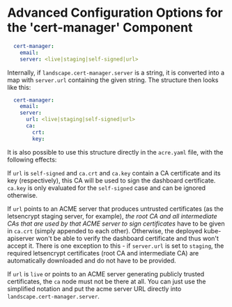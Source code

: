 # Advanced Configuration Options for the 'cert-manager' Component

```yaml
  cert-manager:
    email:                                   
    server: <live|staging|self-signed|url>
```

Internally, if `landscape.cert-manager.server` is a string, it is converted into a map with `server.url` containing the given string. The structure then looks like this:

```yaml
  cert-manager:
    email:                                   
    server: 
      url: <live|staging|self-signed|url>
      ca:
        crt:
        key:
```

It is also possible to use this structure directly in the `acre.yaml` file, with the following effects:

If `url` is `self-signed` and `ca.crt` and `ca.key` contain a CA certificate and its key (respectively), this CA will be used to sign the dashboard certificate.
`ca.key` is only evaluated for the `self-signed` case and can be ignored otherwise.

If `url` points to an ACME server that produces untrusted certificates (as the letsencrypt staging server, for example), *the root CA and all intermediate CAs that are used by that ACME server to sign certificates* have to be given in `ca.crt` (simply appended to each other). Otherwise, the deployed kube-apiserver won't be able to verify the dashboard certificate and thus won't accept it. There is one exception to this - if `server.url` is set to `staging`, the required letsencrypt certificates (root CA and intermediate CA) are automatically downloaded and do not have to be provided.

If `url` is `live` or points to an ACME server generating publicly trusted certificates, the `ca` node must not be there at all. You can just use the simplified notation and put the acme server URL directly into `landscape.cert-manager.server`.